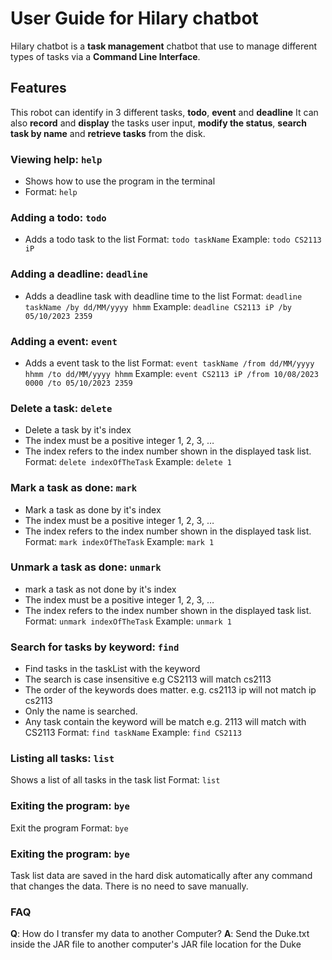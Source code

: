 # User Guide for Hilary chatbot
Hilary chatbot is a **task management** chatbot that use to manage different types of tasks via a **Command Line Interface**.

## Features 
This robot can identify in 3 different tasks, **todo**, **event** and **deadline**
It can also **record** and **display** the tasks user input, **modify the status**, **search task by name** and **retrieve tasks** from the disk.

### Viewing help: `help`
- Shows how to use the program in the terminal
- Format: `help`

### Adding a todo: `todo`
- Adds a todo task to the list
Format: `todo taskName`
Example: `todo CS2113 iP`

### Adding a deadline: `deadline`
- Adds a deadline task with deadline time to the list
Format: `deadline taskName /by dd/MM/yyyy hhmm`
Example: `deadline CS2113 iP /by 05/10/2023 2359`

### Adding a event: `event`
- Adds a event task to the list
Format: `event taskName /from dd/MM/yyyy hhmm /to dd/MM/yyyy hhmm`
Example: `event CS2113 iP /from 10/08/2023 0000 /to 05/10/2023 2359`

### Delete a task: `delete`
- Delete a task by it's index
- The index must be a positive integer 1, 2, 3, …​
- The index refers to the index number shown in the displayed task list.
Format: `delete indexOfTheTask`
Example: `delete 1`

### Mark a task as done: `mark`
- Mark a task as done by it's index
- The index must be a positive integer 1, 2, 3, …​
- The index refers to the index number shown in the displayed task list.
Format: `mark indexOfTheTask`
Example: `mark 1`

### Unmark a task as done: `unmark`
- mark a task as not done by it's index
- The index must be a positive integer 1, 2, 3, …​
- The index refers to the index number shown in the displayed task list.
Format: `unmark indexOfTheTask`
Example: `unmark 1`

### Search for tasks by keyword: `find`
- Find tasks in the taskList with the keyword
- The search is case insensitive e.g CS2113 will match cs2113
- The order of the keywords does matter. e.g. cs2113 ip will not match ip cs2113
- Only the name is searched.
- Any task contain the keyword will be match e.g. 2113 will match with CS2113
Format: `find taskName`
Example: `find CS2113`

### Listing all tasks: `list`
Shows a list of all tasks in the task list
Format: `list`

### Exiting the program: `bye`
Exit the program
Format: `bye`

### Exiting the program: `bye`
Task list data are saved in the hard disk automatically after any command that changes the data. There is no need to save manually.

### FAQ
**Q**: How do I transfer my data to another Computer?
**A**: Send the Duke.txt inside the JAR file to another computer's JAR file location for the Duke




